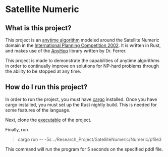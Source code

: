 # Satellite Numeric

## What is this project?

This project is an [anytime algorithm](https://en.wikipedia.org/wiki/Anytime_algorithm) modeled around the Satellite Numeric domain in the [International Planning Competition 2002](http://ipc02.icaps-conference.org/). It is written in Rust, and makes use of the [AnyHop](https://github.com/gjf2a/anyhop) library written by Dr. Ferrer.

This project is made to demonstrate the capabilities of anytime algorithms in order to continually improve on solutions for NP-hard problems through the ability to be stopped at any time.

## How do I run this project? 

In order to run the project, you must have [cargo](https://doc.rust-lang.org/cargo/getting-started/installation.html) installed. Once you have cargo installed, you must set up the Rust nightly build. This is needed for some features of the language.

Next, clone the [executable](https://github.com/ivyjsgit/satellite_numeric_expr) of the project. 

Finally, run 

> cargo run -- -5s ../Research_Project/SatelliteNumeric/Numeric/pfile3

This command will run the program for 5 seconds on the specified pddl file.
